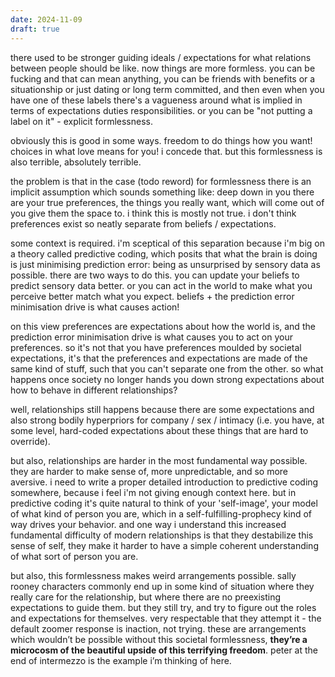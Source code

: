 ```yaml
---
date: 2024-11-09
draft: true
---
```

there used to be stronger guiding ideals / expectations for what relations between people should be like. now things are more formless. you can be fucking and that can mean anything, you can be friends with benefits or a situationship or just dating or long term committed, and then even when you have one of these labels there's a vagueness around what is implied in terms of expectations duties responsibilities. or you can be "not putting a label on it" - explicit formlessness.

obviously this is good in some ways. freedom to do things how you want! choices in what love means for you! i concede that. but this formlessness is also terrible, absolutely terrible.

the problem is that in the case (todo reword) for formlessness there is an implicit assumption which sounds something like: deep down in you there are your true preferences, the things you really want, which will come out of you give them the space to. i think this is mostly not true. i don't think preferences exist so neatly separate from beliefs / expectations. 

some context is required. i'm sceptical of this separation because i'm big on a theory called predictive coding, which posits that what the brain is doing is just minimising prediction error: being as unsurprised by sensory data as possible. there are two ways to do this. you can update your beliefs to predict sensory data better. or you can act in the world to make what you perceive better match what you expect. beliefs + the prediction error minimisation drive is what causes action!

on this view preferences are expectations about how the world is, and the prediction error minimisation drive is what causes you to act on your preferences. so it's not that you have preferences moulded by societal expectations, it's that the preferences and expectations are made of the same kind of stuff, such that you can't separate one from the other. so what happens once society no longer hands you down strong expectations about how to behave in different relationships? 

well, relationships still happens because there are some expectations and also strong bodily hyperpriors for company / sex / intimacy (i.e. you have, at some level, hard-coded expectations about these things that are hard to override). 

but also, relationships are harder in the most fundamental way possible. they are harder to make sense of, more unpredictable, and so more aversive. i need to write a proper detailed introduction to predictive coding somewhere, because i feel i'm not giving enough context here. but in predictive coding it's quite natural to think of your 'self-image', your model of what kind of person you are, which in a self-fulfilling-prophecy kind of way drives your behavior. and one way i understand this increased fundamental difficulty of modern relationships is that they destabilize this sense of self, they make it harder to have a simple coherent understanding of what sort of person you are.

but also, this formlessness makes weird arrangements possible. sally rooney characters commonly end up in some kind of situation where they really care for the relationship, but where there are no preexisting expectations to guide them. but they still try, and try to figure out the roles and expectations for themselves. very respectable that they attempt it - the default zoomer response is inaction, not trying. these are arrangements which wouldn’t be possible without this societal formlessness, **they’re a microcosm of the beautiful upside of this terrifying freedom**. peter at the end of intermezzo is the example i’m thinking of here.